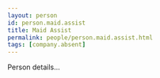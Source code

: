 ```yaml
---
layout: person
id: person.maid.assist
title: Maid Assist
permalink: people/person.maid.assist.html
tags: [company.absent]
---
```


Person details...